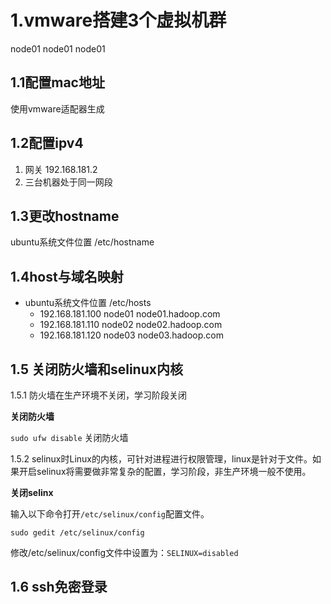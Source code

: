 # 1.vmware搭建3个虚拟机群
node01
node01
node01

## 1.1配置mac地址
使用vmware适配器生成

## 1.2配置ipv4
1. 网关 192.168.181.2
2. 三台机器处于同一网段

## 1.3更改hostname
ubuntu系统文件位置 /etc/hostname 

## 1.4host与域名映射
* ubuntu系统文件位置 /etc/hosts 
	* 192.168.181.100 node01 node01.hadoop.com
	* 192.168.181.110 node02 node02.hadoop.com
	* 192.168.181.120 node03 node03.hadoop.com

## 1.5 关闭防火墙和selinux内核
1.5.1 防火墙在生产环境不关闭，学习阶段关闭

**关闭防火墙**

`sudo ufw disable` 关闭防火墙

1.5.2 selinux时Linux的内核，可针对进程进行权限管理，linux是针对于文件。如果开启selinux将需要做非常复杂的配置，学习阶段，非生产环境一般不使用。

**关闭selinx**

输入以下命令打开`/etc/selinux/config`配置文件。

`sudo gedit /etc/selinux/config`

修改/etc/selinux/config文件中设置为：`SELINUX=disabled`

## 1.6 ssh免密登录




